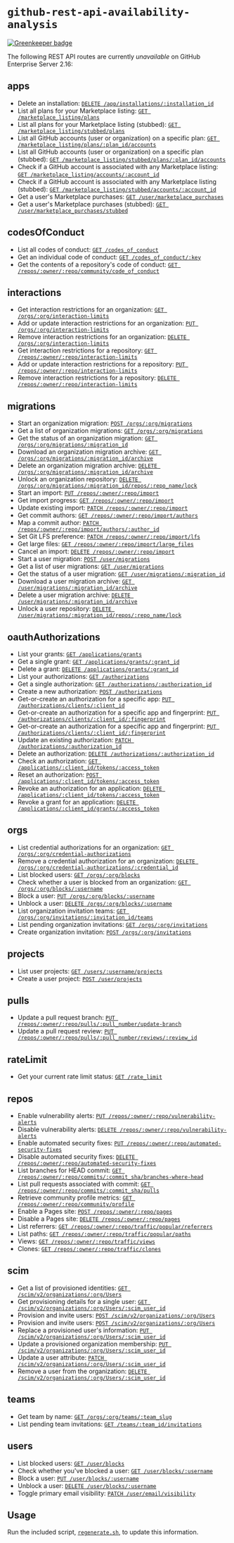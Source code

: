 # `github-rest-api-availability-analysis`

[![Greenkeeper badge](https://badges.greenkeeper.io/swinton/github-rest-api-availability-analysis.svg)](https://greenkeeper.io/)

The following REST API routes are currently _unavailable_ on GitHub Enterprise Server 2.16:

<!-- BEGIN -->
## apps
- Delete an installation:  [`DELETE /app/installations/:installation_id`](https://developer.github.com/v3/apps/#delete-an-installation)
- List all plans for your Marketplace listing:  [`GET /marketplace_listing/plans`](https://developer.github.com/v3/apps/marketplace/#list-all-plans-for-your-marketplace-listing)
- List all plans for your Marketplace listing (stubbed):  [`GET /marketplace_listing/stubbed/plans`](https://developer.github.com/v3/apps/marketplace/#list-all-plans-for-your-marketplace-listing)
- List all GitHub accounts (user or organization) on a specific plan:  [`GET /marketplace_listing/plans/:plan_id/accounts`](https://developer.github.com/v3/apps/marketplace/#list-all-github-accounts-user-or-organization-on-a-specific-plan)
- List all GitHub accounts (user or organization) on a specific plan (stubbed):  [`GET /marketplace_listing/stubbed/plans/:plan_id/accounts`](https://developer.github.com/v3/apps/marketplace/#list-all-github-accounts-user-or-organization-on-a-specific-plan)
- Check if a GitHub account is associated with any Marketplace listing:  [`GET /marketplace_listing/accounts/:account_id`](https://developer.github.com/v3/apps/marketplace/#check-if-a-github-account-is-associated-with-any-marketplace-listing)
- Check if a GitHub account is associated with any Marketplace listing (stubbed):  [`GET /marketplace_listing/stubbed/accounts/:account_id`](https://developer.github.com/v3/apps/marketplace/#check-if-a-github-account-is-associated-with-any-marketplace-listing)
- Get a user's Marketplace purchases:  [`GET /user/marketplace_purchases`](https://developer.github.com/v3/apps/marketplace/#get-a-users-marketplace-purchases)
- Get a user's Marketplace purchases (stubbed):  [`GET /user/marketplace_purchases/stubbed`](https://developer.github.com/v3/apps/marketplace/#get-a-users-marketplace-purchases)

## codesOfConduct
- List all codes of conduct:  [`GET /codes_of_conduct`](https://developer.github.com/v3/codes_of_conduct/#list-all-codes-of-conduct)
- Get an individual code of conduct:  [`GET /codes_of_conduct/:key`](https://developer.github.com/v3/codes_of_conduct/#get-an-individual-code-of-conduct)
- Get the contents of a repository's code of conduct:  [`GET /repos/:owner/:repo/community/code_of_conduct`](https://developer.github.com/v3/codes_of_conduct/#get-the-contents-of-a-repositorys-code-of-conduct)

## interactions
- Get interaction restrictions for an organization:  [`GET /orgs/:org/interaction-limits`](https://developer.github.com/v3/interactions/orgs/#get-interaction-restrictions-for-an-organization)
- Add or update interaction restrictions for an organization:  [`PUT /orgs/:org/interaction-limits`](https://developer.github.com/v3/interactions/orgs/#add-or-update-interaction-restrictions-for-an-organization)
- Remove interaction restrictions for an organization:  [`DELETE /orgs/:org/interaction-limits`](https://developer.github.com/v3/interactions/orgs/#remove-interaction-restrictions-for-an-organization)
- Get interaction restrictions for a repository:  [`GET /repos/:owner/:repo/interaction-limits`](https://developer.github.com/v3/interactions/repos/#get-interaction-restrictions-for-a-repository)
- Add or update interaction restrictions for a repository:  [`PUT /repos/:owner/:repo/interaction-limits`](https://developer.github.com/v3/interactions/repos/#add-or-update-interaction-restrictions-for-a-repository)
- Remove interaction restrictions for a repository:  [`DELETE /repos/:owner/:repo/interaction-limits`](https://developer.github.com/v3/interactions/repos/#remove-interaction-restrictions-for-a-repository)

## migrations
- Start an organization migration:  [`POST /orgs/:org/migrations`](https://developer.github.com/v3/migrations/orgs/#start-an-organization-migration)
- Get a list of organization migrations:  [`GET /orgs/:org/migrations`](https://developer.github.com/v3/migrations/orgs/#get-a-list-of-organization-migrations)
- Get the status of an organization migration:  [`GET /orgs/:org/migrations/:migration_id`](https://developer.github.com/v3/migrations/orgs/#get-the-status-of-an-organization-migration)
- Download an organization migration archive:  [`GET /orgs/:org/migrations/:migration_id/archive`](https://developer.github.com/v3/migrations/orgs/#download-an-organization-migration-archive)
- Delete an organization migration archive:  [`DELETE /orgs/:org/migrations/:migration_id/archive`](https://developer.github.com/v3/migrations/orgs/#delete-an-organization-migration-archive)
- Unlock an organization repository:  [`DELETE /orgs/:org/migrations/:migration_id/repos/:repo_name/lock`](https://developer.github.com/v3/migrations/orgs/#unlock-an-organization-repository)
- Start an import:  [`PUT /repos/:owner/:repo/import`](https://developer.github.com/v3/migrations/source_imports/#start-an-import)
- Get import progress:  [`GET /repos/:owner/:repo/import`](https://developer.github.com/v3/migrations/source_imports/#get-import-progress)
- Update existing import:  [`PATCH /repos/:owner/:repo/import`](https://developer.github.com/v3/migrations/source_imports/#update-existing-import)
- Get commit authors:  [`GET /repos/:owner/:repo/import/authors`](https://developer.github.com/v3/migrations/source_imports/#get-commit-authors)
- Map a commit author:  [`PATCH /repos/:owner/:repo/import/authors/:author_id`](https://developer.github.com/v3/migrations/source_imports/#map-a-commit-author)
- Set Git LFS preference:  [`PATCH /repos/:owner/:repo/import/lfs`](https://developer.github.com/v3/migrations/source_imports/#set-git-lfs-preference)
- Get large files:  [`GET /repos/:owner/:repo/import/large_files`](https://developer.github.com/v3/migrations/source_imports/#get-large-files)
- Cancel an import:  [`DELETE /repos/:owner/:repo/import`](https://developer.github.com/v3/migrations/source_imports/#cancel-an-import)
- Start a user migration:  [`POST /user/migrations`](https://developer.github.com/v3/migrations/users/#start-a-user-migration)
- Get a list of user migrations:  [`GET /user/migrations`](https://developer.github.com/v3/migrations/users/#get-a-list-of-user-migrations)
- Get the status of a user migration:  [`GET /user/migrations/:migration_id`](https://developer.github.com/v3/migrations/users/#get-the-status-of-a-user-migration)
- Download a user migration archive:  [`GET /user/migrations/:migration_id/archive`](https://developer.github.com/v3/migrations/users/#download-a-user-migration-archive)
- Delete a user migration archive:  [`DELETE /user/migrations/:migration_id/archive`](https://developer.github.com/v3/migrations/users/#delete-a-user-migration-archive)
- Unlock a user repository:  [`DELETE /user/migrations/:migration_id/repos/:repo_name/lock`](https://developer.github.com/v3/migrations/users/#unlock-a-user-repository)

## oauthAuthorizations
- List your grants:  [`GET /applications/grants`](https://developer.github.com/v3/oauth_authorizations/#list-your-grants)
- Get a single grant:  [`GET /applications/grants/:grant_id`](https://developer.github.com/v3/oauth_authorizations/#get-a-single-grant)
- Delete a grant:  [`DELETE /applications/grants/:grant_id`](https://developer.github.com/v3/oauth_authorizations/#delete-a-grant)
- List your authorizations:  [`GET /authorizations`](https://developer.github.com/v3/oauth_authorizations/#list-your-authorizations)
- Get a single authorization:  [`GET /authorizations/:authorization_id`](https://developer.github.com/v3/oauth_authorizations/#get-a-single-authorization)
- Create a new authorization:  [`POST /authorizations`](https://developer.github.com/v3/oauth_authorizations/#create-a-new-authorization)
- Get-or-create an authorization for a specific app:  [`PUT /authorizations/clients/:client_id`](https://developer.github.com/v3/oauth_authorizations/#get-or-create-an-authorization-for-a-specific-app)
- Get-or-create an authorization for a specific app and fingerprint:  [`PUT /authorizations/clients/:client_id/:fingerprint`](https://developer.github.com/v3/oauth_authorizations/#get-or-create-an-authorization-for-a-specific-app-and-fingerprint)
- Get-or-create an authorization for a specific app and fingerprint:  [`PUT /authorizations/clients/:client_id/:fingerprint`](https://developer.github.com/v3/oauth_authorizations/#get-or-create-an-authorization-for-a-specific-app-and-fingerprint)
- Update an existing authorization:  [`PATCH /authorizations/:authorization_id`](https://developer.github.com/v3/oauth_authorizations/#update-an-existing-authorization)
- Delete an authorization:  [`DELETE /authorizations/:authorization_id`](https://developer.github.com/v3/oauth_authorizations/#delete-an-authorization)
- Check an authorization:  [`GET /applications/:client_id/tokens/:access_token`](https://developer.github.com/v3/oauth_authorizations/#check-an-authorization)
- Reset an authorization:  [`POST /applications/:client_id/tokens/:access_token`](https://developer.github.com/v3/oauth_authorizations/#reset-an-authorization)
- Revoke an authorization for an application:  [`DELETE /applications/:client_id/tokens/:access_token`](https://developer.github.com/v3/oauth_authorizations/#revoke-an-authorization-for-an-application)
- Revoke a grant for an application:  [`DELETE /applications/:client_id/grants/:access_token`](https://developer.github.com/v3/oauth_authorizations/#revoke-a-grant-for-an-application)

## orgs
- List credential authorizations for an organization:  [`GET /orgs/:org/credential-authorizations`](https://developer.github.com/v3/orgs/#list-credential-authorizations-for-an-organization)
- Remove a credential authorization for an organization:  [`DELETE /orgs/:org/credential-authorizations/:credential_id`](https://developer.github.com/v3/orgs/#remove-a-credential-authorization-for-an-organization)
- List blocked users:  [`GET /orgs/:org/blocks`](https://developer.github.com/v3/orgs/blocking/#list-blocked-users)
- Check whether a user is blocked from an organization:  [`GET /orgs/:org/blocks/:username`](https://developer.github.com/v3/orgs/blocking/#check-whether-a-user-is-blocked-from-an-organization)
- Block a user:  [`PUT /orgs/:org/blocks/:username`](https://developer.github.com/v3/orgs/blocking/#block-a-user)
- Unblock a user:  [`DELETE /orgs/:org/blocks/:username`](https://developer.github.com/v3/orgs/blocking/#unblock-a-user)
- List organization invitation teams:  [`GET /orgs/:org/invitations/:invitation_id/teams`](https://developer.github.com/v3/orgs/members/#list-organization-invitation-teams)
- List pending organization invitations:  [`GET /orgs/:org/invitations`](https://developer.github.com/v3/orgs/members/#list-pending-organization-invitations)
- Create organization invitation:  [`POST /orgs/:org/invitations`](https://developer.github.com/v3/orgs/members/#create-organization-invitation)

## projects
- List user projects:  [`GET /users/:username/projects`](https://developer.github.com/v3/projects/#list-user-projects)
- Create a user project:  [`POST /user/projects`](https://developer.github.com/v3/projects/#create-a-user-project)

## pulls
- Update a pull request branch:  [`PUT /repos/:owner/:repo/pulls/:pull_number/update-branch`](https://developer.github.com/v3/pulls/#update-a-pull-request-branch)
- Update a pull request review:  [`PUT /repos/:owner/:repo/pulls/:pull_number/reviews/:review_id`](https://developer.github.com/v3/pulls/reviews/#update-a-pull-request-review)

## rateLimit
- Get your current rate limit status:  [`GET /rate_limit`](https://developer.github.com/v3/rate_limit/#get-your-current-rate-limit-status)

## repos
- Enable vulnerability alerts:  [`PUT /repos/:owner/:repo/vulnerability-alerts`](https://developer.github.com/v3/repos/#enable-vulnerability-alerts)
- Disable vulnerability alerts:  [`DELETE /repos/:owner/:repo/vulnerability-alerts`](https://developer.github.com/v3/repos/#disable-vulnerability-alerts)
- Enable automated security fixes:  [`PUT /repos/:owner/:repo/automated-security-fixes`](https://developer.github.com/v3/repos/#enable-automated-security-fixes)
- Disable automated security fixes:  [`DELETE /repos/:owner/:repo/automated-security-fixes`](https://developer.github.com/v3/repos/#disable-automated-security-fixes)
- List branches for HEAD commit:  [`GET /repos/:owner/:repo/commits/:commit_sha/branches-where-head`](https://developer.github.com/v3/repos/commits/#list-branches-for-head-commit)
- List pull requests associated with commit:  [`GET /repos/:owner/:repo/commits/:commit_sha/pulls`](https://developer.github.com/v3/repos/commits/#list-pull-requests-associated-with-commit)
- Retrieve community profile metrics:  [`GET /repos/:owner/:repo/community/profile`](https://developer.github.com/v3/repos/community/#retrieve-community-profile-metrics)
- Enable a Pages site:  [`POST /repos/:owner/:repo/pages`](https://developer.github.com/v3/repos/pages/#enable-a-pages-site)
- Disable a Pages site:  [`DELETE /repos/:owner/:repo/pages`](https://developer.github.com/v3/repos/pages/#disable-a-pages-site)
- List referrers:  [`GET /repos/:owner/:repo/traffic/popular/referrers`](https://developer.github.com/v3/repos/traffic/#list-referrers)
- List paths:  [`GET /repos/:owner/:repo/traffic/popular/paths`](https://developer.github.com/v3/repos/traffic/#list-paths)
- Views:  [`GET /repos/:owner/:repo/traffic/views`](https://developer.github.com/v3/repos/traffic/#views)
- Clones:  [`GET /repos/:owner/:repo/traffic/clones`](https://developer.github.com/v3/repos/traffic/#clones)

## scim
- Get a list of provisioned identities:  [`GET /scim/v2/organizations/:org/Users`](https://developer.github.com/v3/scim/#get-a-list-of-provisioned-identities)
- Get provisioning details for a single user:  [`GET /scim/v2/organizations/:org/Users/:scim_user_id`](https://developer.github.com/v3/scim/#get-provisioning-details-for-a-single-user)
- Provision and invite users:  [`POST /scim/v2/organizations/:org/Users`](https://developer.github.com/v3/scim/#provision-and-invite-users)
- Provision and invite users:  [`POST /scim/v2/organizations/:org/Users`](https://developer.github.com/v3/scim/#provision-and-invite-users)
- Replace a provisioned user's information:  [`PUT /scim/v2/organizations/:org/Users/:scim_user_id`](https://developer.github.com/v3/scim/#replace-a-provisioned-users-information)
- Update a provisioned organization membership:  [`PUT /scim/v2/organizations/:org/Users/:scim_user_id`](https://developer.github.com/v3/scim/#replace-a-provisioned-users-information)
- Update a user attribute:  [`PATCH /scim/v2/organizations/:org/Users/:scim_user_id`](https://developer.github.com/v3/scim/#update-a-user-attribute)
- Remove a user from the organization:  [`DELETE /scim/v2/organizations/:org/Users/:scim_user_id`](https://developer.github.com/v3/scim/#remove-a-user-from-the-organization)

## teams
- Get team by name:  [`GET /orgs/:org/teams/:team_slug`](https://developer.github.com/v3/teams/#get-team-by-name)
- List pending team invitations:  [`GET /teams/:team_id/invitations`](https://developer.github.com/v3/teams/members/#list-pending-team-invitations)

## users
- List blocked users:  [`GET /user/blocks`](https://developer.github.com/v3/users/blocking/#list-blocked-users)
- Check whether you've blocked a user:  [`GET /user/blocks/:username`](https://developer.github.com/v3/users/blocking/#check-whether-youve-blocked-a-user)
- Block a user:  [`PUT /user/blocks/:username`](https://developer.github.com/v3/users/blocking/#block-a-user)
- Unblock a user:  [`DELETE /user/blocks/:username`](https://developer.github.com/v3/users/blocking/#unblock-a-user)
- Toggle primary email visibility:  [`PATCH /user/email/visibility`](https://developer.github.com/v3/users/emails/#toggle-primary-email-visibility)

<!-- END -->

## Usage

Run the included script, [`regenerate.sh`](regenerate.sh), to update this information.
